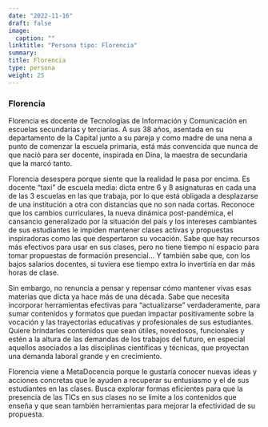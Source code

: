 ```yaml
---
date: "2022-11-16"
draft: false
image:
  caption: ""
linktitle: "Persona tipo: Florencia"
summary: 
title: Florencia
type: persona
weight: 25
---
```


### Florencia

Florencia es docente de Tecnologías de Información y Comunicación en escuelas secundarias y terciarias. A sus 38 años, asentada en su departamento de la Capital junto a su pareja y como madre de una nena a punto de comenzar la escuela primaria, está más convencida que nunca de que nació para ser docente, inspirada en Dina, la maestra de secundaria que la marcó tanto.

Florencia desespera porque siente que la realidad le pasa por encima. Es docente “taxi” de escuela media: dicta entre 6 y 8 asignaturas en cada una de las 3 escuelas en las que trabaja, por lo que está obligada a desplazarse de una institución a otra con distancias que no son nada cortas. Reconoce que los cambios curriculares, la nueva dinámica post-pandémica, el cansancio generalizado por la situación del país y los intereses cambiantes de sus estudiantes le impiden mantener clases activas y propuestas inspiradoras como las que despertaron su vocación. Sabe que hay recursos más efectivos para usar en sus clases, pero no tiene tiempo ni espacio para tomar propuestas de formación presencial... Y también sabe que, con los bajos salarios docentes, si tuviera ese tiempo extra lo invertiría en dar más horas de clase.

Sin embargo, no renuncia a pensar y repensar cómo mantener vivas esas materias que dicta ya hace más de una década. Sabe que necesita incorporar herramientas efectivas para “actualizarse” verdaderamente, para sumar contenidos y formatos que puedan impactar positivamente sobre la vocación y las trayectorias educativas y profesionales de sus estudiantes. Quiere brindarles contenidos que sean útiles, novedosos, funcionales y estén a la altura de las demandas de los trabajos del futuro, en especial aquellos asociados a las disciplinas científicas y técnicas, que proyectan una demanda laboral grande y en crecimiento.

Florencia viene a MetaDocencia porque le gustaría conocer nuevas ideas y acciones concretas que le ayuden a recuperar su entusiasmo y el de sus estudiantes en las clases. Busca explorar formas eficientes para que la presencia de las TICs en sus clases no se limite a los contenidos que enseña y que sean también herramientas para mejorar la efectividad de su propuesta.
